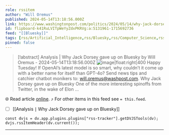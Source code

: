 ```yaml
---
role: rssitem
author: "Will Oremus"
published: 2024-05-14T13:18:56.000Z
link: https://www.washingtonpost.com/politics/2024/05/14/why-jack-dorsey-gave-up-bluesky/
id: flipboard-k41RuLVITpWeYyZdxPKRVg:a:5131961-1715692736
feed: "[[Bluesky]]"
tags: [rss/Artificial_Intelligence,rss/Bluesky,rss/Computer_Science,rss/Jack_Dorsey,rss/Technology]
pinned: false
---
```


> [!abstract] Analysis | Why Jack Dorsey gave up on Bluesky by Will Oremus - 2024-05-14T13:18:56.000Z
> ![image|float:right|400](https://ic-cdn.flipboard.com/washingtonpost.com/4dab25eb545f2ed428c4cbcdb7414a382cdf66d0/_xlarge.jpeg) Happy Tuesday! If OpenAI’s latest model is so smart, why couldn’t it come up with a better name for itself than GPT-4o? Send news tips and catchier chatbot monikers to: will.oremus@washpost.com. Why Jack Dorsey gave up on Bluesky One of the more interesting spinoffs from Twitter, in the wake of Elon …

🌐 Read article [online](https://www.washingtonpost.com/politics/2024/05/14/why-jack-dorsey-gave-up-bluesky/). ⤴ For other items in this feed see `= this.feed`.

- [ ] [[Analysis ∣ Why Jack Dorsey gave up on Bluesky]]

~~~dataviewjs
const dvjs = dv.app.plugins.plugins["rss-tracker"].getDVJSTools(dv);
dvjs.rssItemHeader(dv.current());
~~~

- - -
